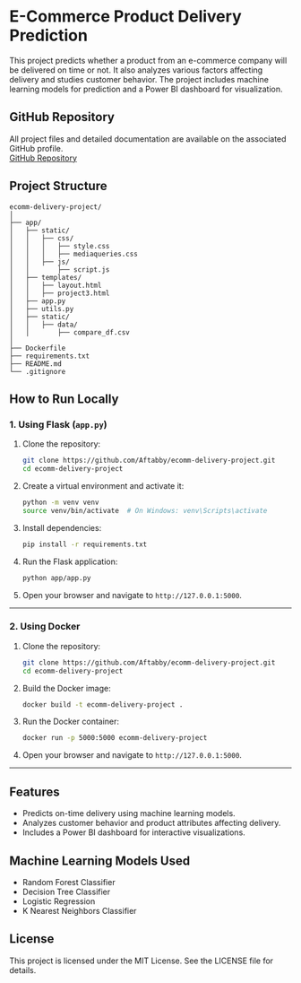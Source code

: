 # E-Commerce Product Delivery Prediction

This project predicts whether a product from an e-commerce company will be delivered on time or not. It also analyzes various factors affecting delivery and studies customer behavior. The project includes machine learning models for prediction and a Power BI dashboard for visualization.

## GitHub Repository

All project files and detailed documentation are available on the associated GitHub profile.  
[GitHub Repository](https://github.com/Aftabby/ecomm-delivery-project)

## Project Structure

```
ecomm-delivery-project/
│
├── app/
│   ├── static/
│   │   ├── css/
│   │   │   ├── style.css
│   │   │   ├── mediaqueries.css
│   │   ├── js/
│   │       ├── script.js
│   ├── templates/
│   │   ├── layout.html
│   │   ├── project3.html
│   ├── app.py
│   ├── utils.py
│   ├── static/
│   │   ├── data/
│   │       ├── compare_df.csv
│
├── Dockerfile
├── requirements.txt
├── README.md
└── .gitignore
```

## How to Run Locally

### 1. Using Flask (`app.py`)

1. Clone the repository:
   ```bash
   git clone https://github.com/Aftabby/ecomm-delivery-project.git
   cd ecomm-delivery-project
   ```

2. Create a virtual environment and activate it:
   ```bash
   python -m venv venv
   source venv/bin/activate  # On Windows: venv\Scripts\activate
   ```

3. Install dependencies:
   ```bash
   pip install -r requirements.txt
   ```

4. Run the Flask application:
   ```bash
   python app/app.py
   ```

5. Open your browser and navigate to `http://127.0.0.1:5000`.

---

### 2. Using Docker

1. Clone the repository:
   ```bash
   git clone https://github.com/Aftabby/ecomm-delivery-project.git
   cd ecomm-delivery-project
   ```

2. Build the Docker image:
   ```bash
   docker build -t ecomm-delivery-project .
   ```

3. Run the Docker container:
   ```bash
   docker run -p 5000:5000 ecomm-delivery-project
   ```

4. Open your browser and navigate to `http://127.0.0.1:5000`.

---

## Features

- Predicts on-time delivery using machine learning models.
- Analyzes customer behavior and product attributes affecting delivery.
- Includes a Power BI dashboard for interactive visualizations.

## Machine Learning Models Used

- Random Forest Classifier
- Decision Tree Classifier
- Logistic Regression
- K Nearest Neighbors Classifier

## License

This project is licensed under the MIT License. See the LICENSE file for details.
